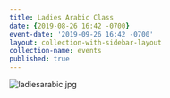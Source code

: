 ```yaml
---
title: Ladies Arabic Class
date: {2019-08-26 16:42 -0700}
event-date: '2019-09-26 16:42 -0700'
layout: collection-with-sidebar-layout
collection-name: events
published: true
---
```


![ladiesarabic.jpg]({{site.baseurl}}/media/ladiesarabic.jpg)
